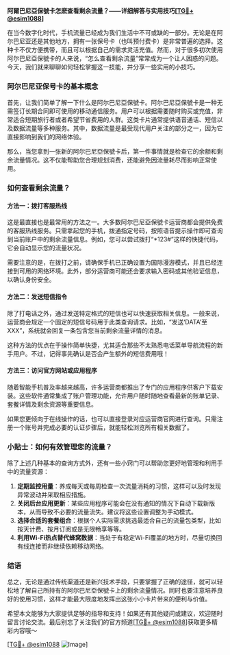 **阿爾巴尼亞保號卡怎麽查看剩余流量？——详细解答与实用技巧[[TG💪+ @esim1088](https://t.me/s/esim1088)]**

在当今数字化时代，手机流量已经成为我们生活中不可或缺的一部分。无论是在阿尔巴尼亚还是其他地方，拥有一张保号卡（也叫预付费卡）是非常普遍的选择。这种卡不仅方便携带，而且可以根据自己的需求灵活充值。然而，对于很多初次使用阿尔巴尼亞保號卡的人来说，“怎么查看剩余流量”常常成为一个让人困惑的问题。今天，我们就来聊聊如何轻松掌握这一技能，并分享一些实用的小技巧。

### 阿尔巴尼亚保号卡的基本概念

首先，让我们简单了解一下什么是阿尔巴尼亞保號卡。阿尔巴尼亞保號卡是一种无需签订长期合同即可使用的移动通信服务。用户可以根据需要随时购买或充值，非常适合短期旅行者或者希望节省费用的人群。这类卡片通常提供语音通话、短信以及数据流量等多种服务。其中，数据流量是最受现代用户关注的部分之一，因为它直接影响到我们的网络体验。

那么，当您拿到一张新的阿尔巴尼亞保號卡后，第一件事情就是检查它的余额和剩余流量情况。这不仅能帮助您合理规划消费，还能避免因流量耗尽而影响正常使用。

### 如何查看剩余流量？

#### 方法一：拨打客服热线
这是最直接也是最常用的方法之一。大多数阿尔巴尼亞保號卡运营商都会提供免费的客服热线服务。只需拿起您的手机，拨通指定号码，按照语音提示操作即可查询到当前账户中的剩余流量信息。例如，您可以尝试拨打“*123#”这样的快捷代码，它会自动显示您的流量状况。

需要注意的是，在拨打之前，请确保手机已正确设置为国际漫游模式，并且已经连接到可用的网络环境。此外，部分运营商可能还会要求输入密码或其他验证信息，以确认身份安全。

#### 方法二：发送短信指令
除了打电话之外，通过发送特定格式的短信也可以快速获取相关信息。一般来说，运营商会规定一个固定的短信号码用于此类查询请求。比如，“发送‘DATA’至XXX”，系统就会回复一条包含您当前剩余流量详情的消息。

这种方法的优点在于操作简单快捷，尤其适合那些不太熟悉电话菜单导航流程的新手用户。不过，记得事先确认是否会产生额外的短信费用哦！

#### 方法三：访问官方网站或应用程序
随着智能手机普及率越来越高，许多运营商都推出了专门的应用程序供客户下载安装。这些软件通常集成了账户管理功能，允许用户随时随地查看最新的账单记录、套餐详情及剩余资源等重要信息。

如果您更倾向于在线操作的话，也可以直接登录对应运营商官网进行查询。只需注册一个账号并完成必要的认证步骤后，就能轻松浏览所有相关数据了。

### 小贴士：如何有效管理您的流量？
除了上述几种基本的查询方式外，还有一些小窍门可以帮助您更好地管理和利用手中的流量资源：

1. **定期监控用量**：养成每天或每周检查一次流量消耗的习惯，这样可以及时发现异常波动并采取相应措施。
2. **关闭后台应用更新**：某些应用程序可能会在没有通知的情况下自动下载新版本，从而导致不必要的流量流失。建议将这些设置调整为手动模式。
3. **选择合适的套餐组合**：根据个人实际需求挑选最适合自己的流量包类型，比如按天计费、按月订阅或是无限畅享等等。
4. **利用Wi-Fi热点替代蜂窝数据**：当处于有稳定Wi-Fi覆盖的地方时，尽量切换回有线连接而非继续依赖移动网络。

### 结语

总之，无论是通过传统渠道还是新兴技术手段，只要掌握了正确的途径，就可以轻松地了解自己所持有的阿尔巴尼亞保號卡上的剩余流量情况。同时也要注意培养良好的使用习惯，这样才能最大限度地发挥出这张小小卡片带来的便利与价值。

希望本文能够为大家提供足够的指导和支持！如果还有其他疑问或建议，欢迎随时留言讨论交流。最后别忘了关注我们的官方频道[[TG💪+ @esim1088](https://t.me/s/esim1088)]获取更多精彩内容哦～

[[TG💪+ @esim1088](https://t.me/s/esim1088) ![Image](https://i.postimg.cc/4NQfJmqS/Snipaste-2025-05-13-00-14-12.png)]